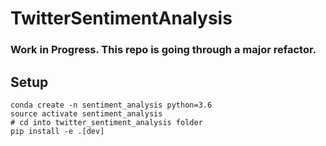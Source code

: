 # TwitterSentimentAnalysis


### Work in Progress. This repo is going through a major refactor. 


## Setup

```
conda create -n sentiment_analysis python=3.6
source activate sentiment_analysis
# cd into twitter_sentiment_analysis folder
pip install -e .[dev]
```
